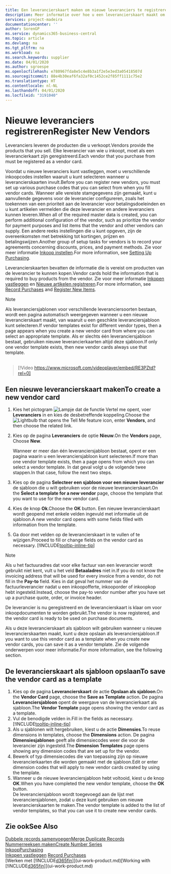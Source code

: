 ```yaml
---
title: Een leverancierskaart maken om nieuwe leveranciers te registreren | Microsoft Docs
description: Meer informatie over hoe u een leverancierskaart maakt om een nieuwe leverancier te registreren.
services: project-madeira
documentationcenter: ''
author: SorenGP
ms.service: dynamics365-business-central
ms.topic: article
ms.devlang: na
ms.tgt_pltfrm: na
ms.workload: na
ms.search.keywords: supplier
ms.date: 04/01/2020
ms.author: sgroespe
ms.openlocfilehash: e780967fda8e5c4e8b3a1f2e5e3ed3a05418507d
ms.sourcegitcommit: 88e4b30eaf6fa32af0c1452ce2f85ff1111c75e2
ms.translationtype: HT
ms.contentlocale: nl-NL
ms.lasthandoff: 04/01/2020
ms.locfileid: "3191040"
---
```

# <a name="register-new-vendors"></a><span data-ttu-id="9fe76-103">Nieuwe leveranciers registreren</span><span class="sxs-lookup"><span data-stu-id="9fe76-103">Register New Vendors</span></span>
<span data-ttu-id="9fe76-104">Leveranciers leveren de producten die u verkoopt.</span><span class="sxs-lookup"><span data-stu-id="9fe76-104">Vendors provide the products that you sell.</span></span> <span data-ttu-id="9fe76-105">Elke leverancier van wie u inkoopt, moet als een leverancierkaart zijn geregistreerd.</span><span class="sxs-lookup"><span data-stu-id="9fe76-105">Each vendor that you purchase from must be registered as a vendor card.</span></span>

<span data-ttu-id="9fe76-106">Voordat u nieuwe leveranciers kunt vastleggen, moet u verschillende inkoopcodes instellen waaruit u kunt selecteren wanneer u leverancierskaarten invult.</span><span class="sxs-lookup"><span data-stu-id="9fe76-106">Before you can register new vendors, you must set up various purchase codes that you can select from when you fill vendor cards.</span></span> <span data-ttu-id="9fe76-107">Wanneer alle vereiste stamgegevens zijn gemaakt, kunt u aanvullende gegevens voor de leverancier configureren, zoals het toekennen van een prioriteit aan de leverancier voor betalingsdoeleinden en u kunt artikelen vermelden die deze leverancier en andere leveranciers kunnen leveren.</span><span class="sxs-lookup"><span data-stu-id="9fe76-107">When all of the required master data is created, you can perform additional configuration of the vendor, such as prioritize the vendor for payment purposes and list items that the vendor and other vendors can supply.</span></span> <span data-ttu-id="9fe76-108">Een andere reeks instellingen die u kunt opgeven, zijn de overeenkomsten met betrekking tot kortingen, prijzen en betalingswijzen.</span><span class="sxs-lookup"><span data-stu-id="9fe76-108">Another group of setup tasks for vendors is to record your agreements concerning discounts, prices, and payment methods.</span></span> <span data-ttu-id="9fe76-109">Zie voor meer informatie [Inkoop instellen](purchasing-setup-purchasing.md).</span><span class="sxs-lookup"><span data-stu-id="9fe76-109">For more information, see [Setting Up Purchasing](purchasing-setup-purchasing.md).</span></span>

<span data-ttu-id="9fe76-110">Leverancierskaarten bevatten de informatie die is vereist om producten van de leverancier te kunnen kopen.</span><span class="sxs-lookup"><span data-stu-id="9fe76-110">Vendor cards hold the information that is required to buy products from the vendor.</span></span> <span data-ttu-id="9fe76-111">Zie voor meer informatie [Inkopen vastleggen](purchasing-how-record-purchases.md) en [Nieuwe artikelen registreren](inventory-how-register-new-items.md).</span><span class="sxs-lookup"><span data-stu-id="9fe76-111">For more information, see [Record Purchases](purchasing-how-record-purchases.md) and [Register New Items](inventory-how-register-new-items.md).</span></span>

> [!NOTE]  
>   <span data-ttu-id="9fe76-112">Als leveranciersjablonen voor verschillende leveranciersoorten bestaan, wordt een pagina automatisch weergegeven wanneer u een nieuwe leverancierskaart maakt, van waaruit u een geschikte leveranciersjabloon kunt selecteren.</span><span class="sxs-lookup"><span data-stu-id="9fe76-112">If vendor templates exist for different vendor types, then a page appears when you create a new vendor card from where you can select an appropriate template.</span></span> <span data-ttu-id="9fe76-113">Als er slechts één leveranciersjabloon bestaat, gebruiken nieuwe leverancierkaarten altijd deze sjabloon.</span><span class="sxs-lookup"><span data-stu-id="9fe76-113">If only one vendor template exists, then new vendor cards always use that template.</span></span>
<br><br>  

> [!Video https://www.microsoft.com/videoplayer/embed/RE3PZtd?rel=0]

## <a name="to-create-a-new-vendor-card"></a><span data-ttu-id="9fe76-114">Een nieuwe leverancierskaart maken</span><span class="sxs-lookup"><span data-stu-id="9fe76-114">To create a new vendor card</span></span>
1. <span data-ttu-id="9fe76-115">Kies het pictogram ![Lampje dat de functie Vertel me opent](media/ui-search/search_small.png "Vertel me wat u wilt doen"), voer **Leveranciers** in en kies de desbetreffende koppeling.</span><span class="sxs-lookup"><span data-stu-id="9fe76-115">Choose the ![Lightbulb that opens the Tell Me feature](media/ui-search/search_small.png "Tell me what you want to do") icon, enter **Vendors**, and then choose the related link.</span></span>  
2. <span data-ttu-id="9fe76-116">Kies op de pagina **Leveranciers** de optie **Nieuw**.</span><span class="sxs-lookup"><span data-stu-id="9fe76-116">On the **Vendors** page, Choose **New**.</span></span>

    <span data-ttu-id="9fe76-117">Wanneer er meer dan één leveranciersjabloon bestaat, opent er een pagina waarin u een leveranciersjabloon kunt selecteren.</span><span class="sxs-lookup"><span data-stu-id="9fe76-117">If more than one vendor template exists, then a page opens from which you can select a vendor template.</span></span> <span data-ttu-id="9fe76-118">In dat geval volgt u de volgende twee stappen.</span><span class="sxs-lookup"><span data-stu-id="9fe76-118">In that case, follow the next two steps.</span></span>
3. <span data-ttu-id="9fe76-119">Kies op de pagina **Selecteer een sjabloon voor een nieuwe leverancier** de sjabloon die u wilt gebruiken voor de nieuwe leverancierskaart.</span><span class="sxs-lookup"><span data-stu-id="9fe76-119">On the **Select a template for a new vendor** page, choose the template that you want to use for the new vendor card.</span></span>
4. <span data-ttu-id="9fe76-120">Kies de knop **Ok**.</span><span class="sxs-lookup"><span data-stu-id="9fe76-120">Choose the **OK** button.</span></span> <span data-ttu-id="9fe76-121">Een nieuwe leverancierskaart wordt geopend met enkele velden ingevuld met informatie uit de sjabloon.</span><span class="sxs-lookup"><span data-stu-id="9fe76-121">A new vendor card opens with some fields filled with information from the template.</span></span>
5. <span data-ttu-id="9fe76-122">Ga door met velden op de leverancierskaart in te vullen of te wijzigen.</span><span class="sxs-lookup"><span data-stu-id="9fe76-122">Proceed to fill or change fields on the vendor card as necessary.</span></span> [!INCLUDE[tooltip-inline-tip](includes/tooltip-inline-tip_md.md)]

> [!NOTE]  
>   <span data-ttu-id="9fe76-123">Als u het factuuradres dat voor elke factuur van een leverancier wordt gebruikt niet kent, vult u het veld **Betaaladres** niet in.</span><span class="sxs-lookup"><span data-stu-id="9fe76-123">If you do not know the invoicing address that will be used for every invoice from a vendor, do not fill in the **Pay-to** field.</span></span> <span data-ttu-id="9fe76-124">Kies in dat geval het nummer van de factuurleverancier nadat u een inkoopofferte, inkooporder of inkoopkop hebt ingesteld.</span><span class="sxs-lookup"><span data-stu-id="9fe76-124">Instead, choose the pay-to vendor number after you have set up a purchase quote, order, or invoice header.</span></span>

<span data-ttu-id="9fe76-125">De leverancier is nu geregistreerd en de leverancierskaart is klaar om voor inkoopdocumenten te worden gebruikt.</span><span class="sxs-lookup"><span data-stu-id="9fe76-125">The vendor is now registered, and the vendor card is ready to be used on purchase documents.</span></span>

<span data-ttu-id="9fe76-126">Als u deze leverancierskaart als sjabloon wilt gebruiken wanneer u nieuwe leverancierskaarten maakt, kunt u deze opslaan als leveranciersjabloon.</span><span class="sxs-lookup"><span data-stu-id="9fe76-126">If you want to use this vendor card as a template when you create new vendor cards, you can save it as a vendor template.</span></span> <span data-ttu-id="9fe76-127">Zie de volgende onderwerpen voor meer informatie.</span><span class="sxs-lookup"><span data-stu-id="9fe76-127">For more information, see the following section.</span></span>

## <a name="to-save-the-vendor-card-as-a-template"></a><span data-ttu-id="9fe76-128">De leverancierskaart als sjabloon opslaan</span><span class="sxs-lookup"><span data-stu-id="9fe76-128">To save the vendor card as a template</span></span>
1. <span data-ttu-id="9fe76-129">Kies op de pagina **Leverancierskaart** de actie **Opslaan als sjabloon**.</span><span class="sxs-lookup"><span data-stu-id="9fe76-129">On the **Vendor Card** page, choose the **Save as Template** action.</span></span> <span data-ttu-id="9fe76-130">De pagina **Leveranciersjabloon** opent de weergave van de leverancierkaart als sjabloon.</span><span class="sxs-lookup"><span data-stu-id="9fe76-130">The **Vendor Template** page opens showing the vendor card as a template.</span></span>
2. <span data-ttu-id="9fe76-131">Vul de benodigde velden in.</span><span class="sxs-lookup"><span data-stu-id="9fe76-131">Fill in the fields as necessary.</span></span> [!INCLUDE[tooltip-inline-tip](includes/tooltip-inline-tip_md.md)]
3. <span data-ttu-id="9fe76-132">Als u sjablonen wilt hergebruiken, kiest u de actie **Dimensies**.</span><span class="sxs-lookup"><span data-stu-id="9fe76-132">To reuse dimensions in templates, choose the **Dimensions** action.</span></span> <span data-ttu-id="9fe76-133">De pagina **Dimensiesjablonen** geeft alle dimensiecodes weer die voor de leverancier zijn ingesteld.</span><span class="sxs-lookup"><span data-stu-id="9fe76-133">The **Dimension Templates** page opens showing any dimension codes that are set up for the vendor.</span></span>
4. <span data-ttu-id="9fe76-134">Bewerk of typ dimensiecodes die van toepassing zijn op nieuwe leverancierkaarten die worden gemaakt met de sjabloon.</span><span class="sxs-lookup"><span data-stu-id="9fe76-134">Edit or enter dimension codes that will apply to new vendor cards created by using the template.</span></span>
5. <span data-ttu-id="9fe76-135">Wanneer u de nieuwe leveranciersjabloon hebt voltooid, kiest u de knop **OK**.</span><span class="sxs-lookup"><span data-stu-id="9fe76-135">When you have completed the new vendor template, choose the **OK** button.</span></span>  
   <span data-ttu-id="9fe76-136">De leveranciersjabloon wordt toegevoegd aan de lijst met leveranciersjablonen, zodat u deze kunt gebruiken om nieuwe leverancierskaarten te maken.</span><span class="sxs-lookup"><span data-stu-id="9fe76-136">The vendor template is added to the list of vendor templates, so that you can use it to create new vendor cards.</span></span>

## <a name="see-also"></a><span data-ttu-id="9fe76-137">Zie ook</span><span class="sxs-lookup"><span data-stu-id="9fe76-137">See Also</span></span>
[<span data-ttu-id="9fe76-138">Dubbele records samenvoegen</span><span class="sxs-lookup"><span data-stu-id="9fe76-138">Merge Duplicate Records</span></span>](sales-how-merge-duplicate-records.md)  
[<span data-ttu-id="9fe76-139">Nummerreeksen maken</span><span class="sxs-lookup"><span data-stu-id="9fe76-139">Create Number Series</span></span>](ui-create-number-series.md)  
[<span data-ttu-id="9fe76-140">Inkoop</span><span class="sxs-lookup"><span data-stu-id="9fe76-140">Purchasing</span></span>](purchasing-manage-purchasing.md)  
<span data-ttu-id="9fe76-141">[Inkopen vastleggen](purchasing-how-record-purchases.md) </span><span class="sxs-lookup"><span data-stu-id="9fe76-141">[Record Purchases](purchasing-how-record-purchases.md) </span></span>  
<span data-ttu-id="9fe76-142">[Werken met [!INCLUDE[d365fin](includes/d365fin_md.md)]](ui-work-product.md)</span><span class="sxs-lookup"><span data-stu-id="9fe76-142">[Working with [!INCLUDE[d365fin](includes/d365fin_md.md)]](ui-work-product.md)</span></span>  
